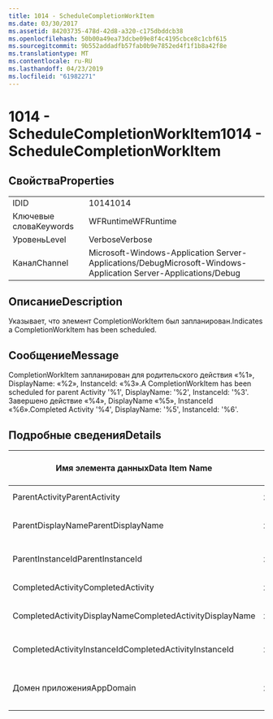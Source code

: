 ```yaml
---
title: 1014 - ScheduleCompletionWorkItem
ms.date: 03/30/2017
ms.assetid: 84203735-478d-42d8-a320-c175dbddcb38
ms.openlocfilehash: 50b00a49ea73dcbe09e8f4c4195cbce8c1cbf615
ms.sourcegitcommit: 9b552addadfb57fab0b9e7852ed4f1f1b8a42f8e
ms.translationtype: MT
ms.contentlocale: ru-RU
ms.lasthandoff: 04/23/2019
ms.locfileid: "61982271"
---
```

# <a name="1014---schedulecompletionworkitem"></a><span data-ttu-id="ee363-102">1014 - ScheduleCompletionWorkItem</span><span class="sxs-lookup"><span data-stu-id="ee363-102">1014 - ScheduleCompletionWorkItem</span></span>
## <a name="properties"></a><span data-ttu-id="ee363-103">Свойства</span><span class="sxs-lookup"><span data-stu-id="ee363-103">Properties</span></span>  
  
|||  
|-|-|  
|<span data-ttu-id="ee363-104">ID</span><span class="sxs-lookup"><span data-stu-id="ee363-104">ID</span></span>|<span data-ttu-id="ee363-105">1014</span><span class="sxs-lookup"><span data-stu-id="ee363-105">1014</span></span>|  
|<span data-ttu-id="ee363-106">Ключевые слова</span><span class="sxs-lookup"><span data-stu-id="ee363-106">Keywords</span></span>|<span data-ttu-id="ee363-107">WFRuntime</span><span class="sxs-lookup"><span data-stu-id="ee363-107">WFRuntime</span></span>|  
|<span data-ttu-id="ee363-108">Уровень</span><span class="sxs-lookup"><span data-stu-id="ee363-108">Level</span></span>|<span data-ttu-id="ee363-109">Verbose</span><span class="sxs-lookup"><span data-stu-id="ee363-109">Verbose</span></span>|  
|<span data-ttu-id="ee363-110">Канал</span><span class="sxs-lookup"><span data-stu-id="ee363-110">Channel</span></span>|<span data-ttu-id="ee363-111">Microsoft-Windows-Application Server-Applications/Debug</span><span class="sxs-lookup"><span data-stu-id="ee363-111">Microsoft-Windows-Application Server-Applications/Debug</span></span>|  
  
## <a name="description"></a><span data-ttu-id="ee363-112">Описание</span><span class="sxs-lookup"><span data-stu-id="ee363-112">Description</span></span>  
 <span data-ttu-id="ee363-113">Указывает, что элемент CompletionWorkItem был запланирован.</span><span class="sxs-lookup"><span data-stu-id="ee363-113">Indicates a CompletionWorkItem has been scheduled.</span></span>  
  
## <a name="message"></a><span data-ttu-id="ee363-114">Сообщение</span><span class="sxs-lookup"><span data-stu-id="ee363-114">Message</span></span>  
 <span data-ttu-id="ee363-115">CompletionWorkItem запланирован для родительского действия «%1», DisplayName: «%2», InstanceId: «%3».</span><span class="sxs-lookup"><span data-stu-id="ee363-115">A CompletionWorkItem has been scheduled for parent Activity '%1', DisplayName: '%2', InstanceId: '%3'.</span></span>  <span data-ttu-id="ee363-116">Завершено действие «%4», DisplayName «%5», InstanceId «%6».</span><span class="sxs-lookup"><span data-stu-id="ee363-116">Completed Activity '%4', DisplayName: '%5', InstanceId: '%6'.</span></span>  
  
## <a name="details"></a><span data-ttu-id="ee363-117">Подробные сведения</span><span class="sxs-lookup"><span data-stu-id="ee363-117">Details</span></span>  
  
|<span data-ttu-id="ee363-118">Имя элемента данных</span><span class="sxs-lookup"><span data-stu-id="ee363-118">Data Item Name</span></span>|<span data-ttu-id="ee363-119">Тип элемента данных</span><span class="sxs-lookup"><span data-stu-id="ee363-119">Data Item Type</span></span>|<span data-ttu-id="ee363-120">Описание</span><span class="sxs-lookup"><span data-stu-id="ee363-120">Description</span></span>|  
|--------------------|--------------------|-----------------|  
|<span data-ttu-id="ee363-121">ParentActivity</span><span class="sxs-lookup"><span data-stu-id="ee363-121">ParentActivity</span></span>|<span data-ttu-id="ee363-122">xs:string</span><span class="sxs-lookup"><span data-stu-id="ee363-122">xs:string</span></span>|<span data-ttu-id="ee363-123">Имя типа родительского действия.</span><span class="sxs-lookup"><span data-stu-id="ee363-123">The type name of the parent activity.</span></span>|  
|<span data-ttu-id="ee363-124">ParentDisplayName</span><span class="sxs-lookup"><span data-stu-id="ee363-124">ParentDisplayName</span></span>|<span data-ttu-id="ee363-125">xs:string</span><span class="sxs-lookup"><span data-stu-id="ee363-125">xs:string</span></span>|<span data-ttu-id="ee363-126">Отображаемое имя родительского действия.</span><span class="sxs-lookup"><span data-stu-id="ee363-126">The display name of the parent activity.</span></span>|  
|<span data-ttu-id="ee363-127">ParentInstanceId</span><span class="sxs-lookup"><span data-stu-id="ee363-127">ParentInstanceId</span></span>|<span data-ttu-id="ee363-128">xs:string</span><span class="sxs-lookup"><span data-stu-id="ee363-128">xs:string</span></span>|<span data-ttu-id="ee363-129">Идентификатор экземпляра родительского действия.</span><span class="sxs-lookup"><span data-stu-id="ee363-129">The instance id of the parent activity.</span></span>|  
|<span data-ttu-id="ee363-130">CompletedActivity</span><span class="sxs-lookup"><span data-stu-id="ee363-130">CompletedActivity</span></span>|<span data-ttu-id="ee363-131">xs:string</span><span class="sxs-lookup"><span data-stu-id="ee363-131">xs:string</span></span>|<span data-ttu-id="ee363-132">Имя типа завершенного действия.</span><span class="sxs-lookup"><span data-stu-id="ee363-132">The type name of the completed activity.</span></span>|  
|<span data-ttu-id="ee363-133">CompletedActivityDisplayName</span><span class="sxs-lookup"><span data-stu-id="ee363-133">CompletedActivityDisplayName</span></span>|<span data-ttu-id="ee363-134">xs:string</span><span class="sxs-lookup"><span data-stu-id="ee363-134">xs:string</span></span>|<span data-ttu-id="ee363-135">Отображаемое имя завершенного действия.</span><span class="sxs-lookup"><span data-stu-id="ee363-135">The display name of the completed activity.</span></span>|  
|<span data-ttu-id="ee363-136">CompletedActivityInstanceId</span><span class="sxs-lookup"><span data-stu-id="ee363-136">CompletedActivityInstanceId</span></span>|<span data-ttu-id="ee363-137">xs:string</span><span class="sxs-lookup"><span data-stu-id="ee363-137">xs:string</span></span>|<span data-ttu-id="ee363-138">Идентификатор экземпляра завершенного действия.</span><span class="sxs-lookup"><span data-stu-id="ee363-138">The instance id of the completed activity.</span></span>|  
|<span data-ttu-id="ee363-139">Домен приложения</span><span class="sxs-lookup"><span data-stu-id="ee363-139">AppDomain</span></span>|<span data-ttu-id="ee363-140">xs:string</span><span class="sxs-lookup"><span data-stu-id="ee363-140">xs:string</span></span>|<span data-ttu-id="ee363-141">Строка, возвращаемая AppDomain.CurrentDomain.FriendlyName.</span><span class="sxs-lookup"><span data-stu-id="ee363-141">The string returned by AppDomain.CurrentDomain.FriendlyName.</span></span>|

